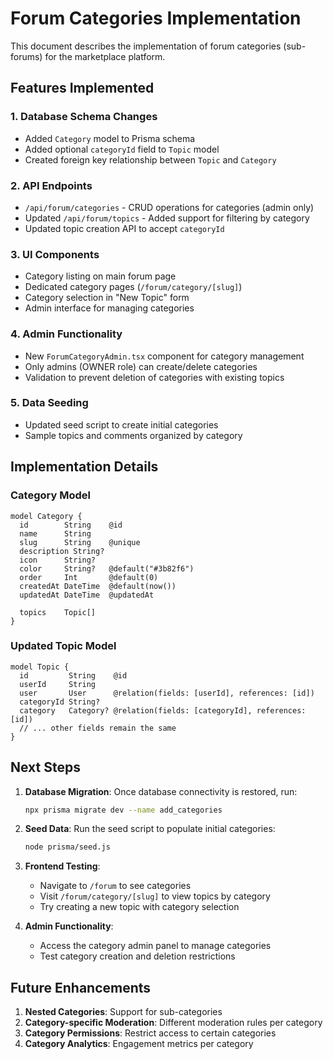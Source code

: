 # Forum Categories Implementation

This document describes the implementation of forum categories (sub-forums) for the marketplace platform.

## Features Implemented

### 1. Database Schema Changes
- Added `Category` model to Prisma schema
- Added optional `categoryId` field to `Topic` model
- Created foreign key relationship between `Topic` and `Category`

### 2. API Endpoints
- `/api/forum/categories` - CRUD operations for categories (admin only)
- Updated `/api/forum/topics` - Added support for filtering by category
- Updated topic creation API to accept `categoryId`

### 3. UI Components
- Category listing on main forum page
- Dedicated category pages (`/forum/category/[slug]`)
- Category selection in "New Topic" form
- Admin interface for managing categories

### 4. Admin Functionality
- New `ForumCategoryAdmin.tsx` component for category management
- Only admins (OWNER role) can create/delete categories
- Validation to prevent deletion of categories with existing topics

### 5. Data Seeding
- Updated seed script to create initial categories
- Sample topics and comments organized by category

## Implementation Details

### Category Model
```prisma
model Category {
  id        String    @id
  name      String
  slug      String    @unique
  description String?
  icon      String?
  color     String?   @default("#3b82f6")
  order     Int       @default(0)
  createdAt DateTime  @default(now())
  updatedAt DateTime  @updatedAt

  topics    Topic[]
}
```

### Updated Topic Model
```prisma
model Topic {
  id         String    @id
  userId     String
  user       User      @relation(fields: [userId], references: [id])
  categoryId String?
  category   Category? @relation(fields: [categoryId], references: [id])
  // ... other fields remain the same
}
```

## Next Steps

1. **Database Migration**: Once database connectivity is restored, run:
   ```bash
   npx prisma migrate dev --name add_categories
   ```

2. **Seed Data**: Run the seed script to populate initial categories:
   ```bash
   node prisma/seed.js
   ```

3. **Frontend Testing**: 
   - Navigate to `/forum` to see categories
   - Visit `/forum/category/[slug]` to view topics by category
   - Try creating a new topic with category selection

4. **Admin Functionality**:
   - Access the category admin panel to manage categories
   - Test category creation and deletion restrictions

## Future Enhancements

1. **Nested Categories**: Support for sub-categories
2. **Category-specific Moderation**: Different moderation rules per category
3. **Category Permissions**: Restrict access to certain categories
4. **Category Analytics**: Engagement metrics per category